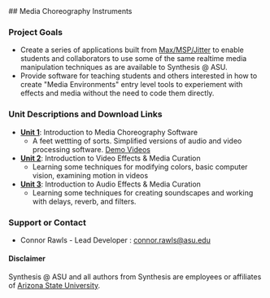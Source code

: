 <head>
    <link rel="shortcut icon" type="image/png" href="https://synthesis-asu-tml.github.io/Media-Choreography-Lower-Division/favicon.png">
</head>
## Media Choreography Instruments

### Project Goals

- Create a series of applications built from [Max/MSP/Jitter](https://cycling74.com/) to enable students and collaborators to use some of the same realtime media manipulation techniques as are available to Synthesis @ ASU.
- Provide software for teaching students and others interested in how to create "Media Environments" entry level tools to experiement with effects and media without the need to code them directly. 

### Unit Descriptions and Download Links
- [**Unit 1**](https://synthesis-asu-tml.github.io/Media-Choreography-Lower-Division/Unit_1): Introduction to Media Choreography Software
    - A feet wettting of sorts. Simplified versions of audio and video processing software. [Demo Videos](https://synthesis-asu-tml.github.io/Media-Choreography-Lower-Division/Unit_1Demo)
- [**Unit 2**](https://synthesis-asu-tml.github.io/Media-Choreography-Lower-Division/Unit_2): Introduction to Video Effects & Media Curation
    - Learning some techniques for modifying colors, basic computer vision, examining motion in videos
- [**Unit 3**](https://synthesis-asu-tml.github.io/Media-Choreography-Lower-Division/Unit_3): Introduction to Audio Effects & Media Curation
    - Learning some techniques for creating soundscapes and working with delays, reverb, and filters.
    

### Support or Contact

- Connor Rawls - Lead Developer : [connor.rawls@asu.edu](connor.rawls@asu.edu)

#### Disclaimer

Synthesis @ ASU and all authors from Synthesis are employees or affiliates of [Arizona State University](https://www.asu.edu).

